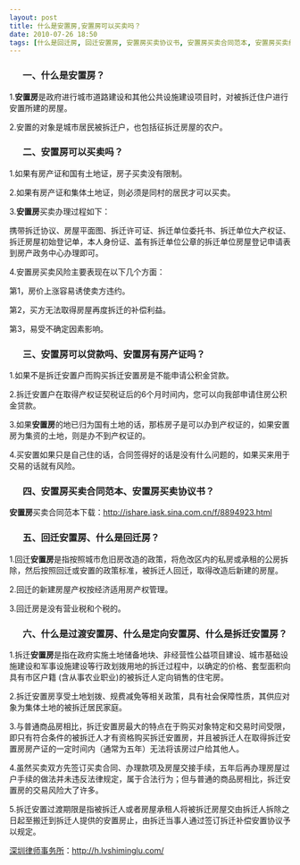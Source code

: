 ```yaml
---
layout: post
title: 什么是安置房,安置房可以买卖吗？
date: 2010-07-26 18:50
tags: [什么是回迁房, 回迁安置房, 安置房买卖协议书, 安置房买卖合同范本, 安置房买卖纠纷, 安置房产权, 安置房政策, 安置房有房产证吗, 定向安置房, 拆迁安置房, 是什么, 深圳房产律师咨询, 过渡安置房]
---
```

<ol>
<h3>一、什么是安置房？</h3>
</ol>
1.<strong>安置房</strong>是政府进行城市道路建设和其他公共设施建设项目时，对被拆迁住户进行安置所建的房屋。

2.安置的对象是城市居民被拆迁户，也包括征拆迁房屋的农户。
<ol>
<h3>二、安置房可以买卖吗？</h3>
</ol>
1.如果有房产证和国有土地证，房子买卖没有限制。

2.如果有房产证和集体土地证，则必须是同村的居民才可以买卖。

3.<strong>安置房</strong>买卖办理过程如下：

携带拆迁协议、房屋平面图、拆迁许可证、拆迁单位委托书、拆迁单位大产权证、拆迁房屋初始登记单，本人身份证、盖有拆迁单位公章的拆迁单位房屋登记申请表到房产政务中心办理即可。

4.安置房买卖风险主要表现在以下几个方面：

第1，房价上涨容易诱使卖方违约。

第2，买方无法取得房屋再度拆迁的补偿利益。

第3，易受不确定因素影响。
<ol>
<h3>三、安置房可以贷款吗、安置房有房产证吗？</h3>
</ol>
1.如果不是拆迁安置户而购买拆迁安置房是不能申请公积金贷款。

2.拆迁安置户在取得产权证契税证后的6个月时间内，您可以向我部申请住房公积金贷款。

3.如果<strong>安置房</strong>的地已归为国有土地的话，那栋房子是可以办到产权证的，如果安置房为集资的土地，则是办不到产权证的。

4.买安置如果只是自己住的话，合同签得好的话是没有什么问题的，如果买来用于交易的话就有风险。
<ol>
<h3>四、安置房买卖合同范本、安置房买卖协议书？</h3>
</ol>
<strong>安置房</strong>买卖合同范本下载：<a href="http://ishare.iask.sina.com.cn/f/8894923.html" target="_blank">http://ishare.iask.sina.com.cn/f/8894923.html</a>
<ol>
<h3>五、回迁安置房、什么是回迁房？</h3>
</ol>
1.回迁<strong>安置房</strong>是指按照城市危旧房改造的政策，将危改区内的私房或承租的公房拆除，然后按照回迁或安置的政策标准，被拆迁人回迁，取得改造后新建的房屋。

2.回迁的新建房屋产权按经济适用房产权管理。

3.回迁房是没有营业税和个税的。
<ol>
<h3>六、什么是过渡安置房、什么是定向安置房、什么是拆迁安置房？</h3>
</ol>
1.拆迁<strong>安置房</strong>是指在政府实施土地储备地块、非经营性公益项目建设、城市基础设施建设和军事设施建设等行政划拨用地的拆迁过程中，以确定的价格、套型面积向具有市区户籍 (含从事农业职业)的被拆迁人定向销售的住宅房。

2.拆迁安置房享受土地划拨、规费减免等相关政策，具有社会保障性质，其供应对象为集体土地的被拆迁居民家庭。

3.与普通商品房相比，拆迁安置房最大的特点在于购买对象特定和交易时间受限，即只有符合条件的被拆迁人才有资格购买拆迁安置房，并且被拆迁人在取得拆迁安置房房产证的一定时间内（通常为五年）无法将该房过户给其他人。

4.虽然买卖双方先签订买卖合同、办理款项及房屋交接手续，五年后再办理房屋过户手续的做法并未违反法律规定，属于合法行为；但与普通的商品房相比，拆迁安置房的交易风险大了许多。

5.拆迁安置过渡期限是指被拆迁人或者房屋承租人将被拆迁房屋交由拆迁人拆除之日起至搬迁到拆迁人提供的安置房止，由拆迁当事人通过签订拆迁补偿安置协议予以规定。

<a href="http://h.lvshiminglu.com/">深圳律师事务所</a>：<a href="http://h.lvshiminglu.com/">http://h.lvshiminglu.com/</a>

